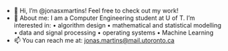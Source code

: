 - 👋 Hi, I’m @jonasxmartins! Feel free to check out my work!
- 👀 About me: I am a Computer Engineering student at U of T.
  I’m interested in:
          • algorithm design
          • mathematical and statistical modelling
          • data and signal processing
          • operating systems
          • Machine Learning
- 📫 You can reach me at: jonas.martins@mail.utoronto.ca

<!---
jonasxmartins/jonasxmartins is a ✨ special ✨ repository because its `README.md` (this file) appears on your GitHub profile.
You can click the Preview link to take a look at your changes.
--->
